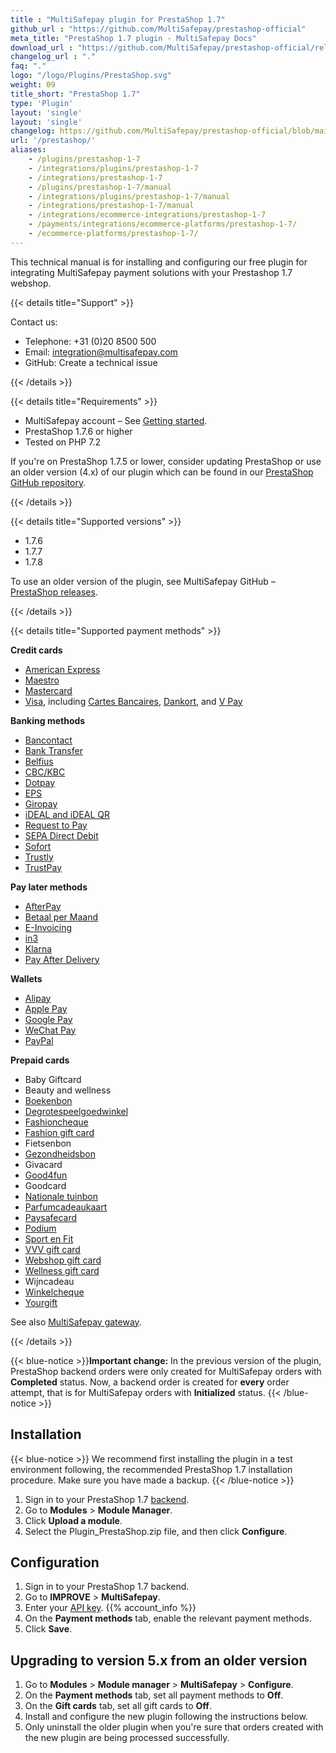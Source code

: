 ```yaml
---
title : "MultiSafepay plugin for PrestaShop 1.7"
github_url : "https://github.com/MultiSafepay/prestashop-official"
meta_title: "PrestaShop 1.7 plugin - MultiSafepay Docs"
download_url : "https://github.com/MultiSafepay/prestashop-official/releases/download/5.3.0/Plugin_PrestaShop_5.3.0.zip"
changelog_url : "."
faq: "."
logo: "/logo/Plugins/PrestaShop.svg"
weight: 09
title_short: "PrestaShop 1.7"
type: 'Plugin'
layout: 'single'
layout: 'single'
changelog: https://github.com/MultiSafepay/prestashop-official/blob/main/CHANGELOG.md
url: '/prestashop/'
aliases: 
    - /plugins/prestashop-1-7
    - /integrations/plugins/prestashop-1-7
    - /integrations/prestashop-1-7
    - /plugins/prestashop-1-7/manual
    - /integrations/plugins/prestashop-1-7/manual
    - /integrations/prestashop-1-7/manual
    - /integrations/ecommerce-integrations/prestashop-1-7
    - /payments/integrations/ecommerce-platforms/prestashop-1-7/
    - /ecommerce-platforms/prestashop-1-7/
---
```

This technical manual is for installing and configuring our free plugin for integrating MultiSafepay payment solutions with your Prestashop 1.7 webshop.

{{< details title="Support" >}}

Contact us:

- Telephone: +31 (0)20 8500 500
- Email: <integration@multisafepay.com>
- GitHub: Create a technical issue

{{< /details >}}

{{< details title="Requirements" >}}

- MultiSafepay account – See [Getting started](/getting-started/).
- PrestaShop 1.7.6 or higher
- Tested on PHP 7.2

If you're on PrestaShop 1.7.5 or lower, consider updating PrestaShop or use an older version (4.x) of our plugin which can be found in our [PrestaShop GitHub repository](https://github.com/MultiSafepay/prestashop/releases). 

{{< /details >}}

{{< details title="Supported versions" >}}

- 1.7.6
- 1.7.7
- 1.7.8

To use an older version of the plugin, see MultiSafepay GitHub – [PrestaShop releases](https://github.com/MultiSafepay/prestashop/releases).

{{< /details >}}

{{< details title="Supported payment methods" >}}

**Credit cards**

- [American Express](/payment-methods/amex)
- [Maestro](/payment-methods/maestro)
- [Mastercard](/payment-methods/mastercard)
- [Visa](/payment-methods/visa), including [Cartes Bancaires](/payment-methods/cartes-bancaires), [Dankort](/payment-methods/dankort), and [V Pay](/payment-methods/vpay/)

**Banking methods**

- [Bancontact](/payment-methods/bancontact)
- [Bank Transfer](/payment-methods/bank-transfer)
- [Belfius](/payment-methods/belfius)
- [CBC/KBC](/payment-methods/cbc-kbc)
- [Dotpay](/payment-methods/dotpay)
- [EPS](/payment-methods/eps)
- [Giropay](/payment-methods/giropay)
- [iDEAL and iDEAL QR](/payment-methods/ideal)
- [Request to Pay](/payment-methods/request-to-pay)
- [SEPA Direct Debit](/payment-methods/sepa-direct-debit)
- [Sofort](/payment-methods/sofort)
- [Trustly](/payment-methods/trustly)
- [TrustPay](/payment-methods/trustpay)

**Pay later methods**

- [AfterPay](/payment-methods/afterpay)
- [Betaal per Maand](/payment-methods/betaal-per-maand)
- [E-Invoicing](/payment-methods/e-invoicing)
- [in3](/payment-methods/in3)
- [Klarna](/payment-methods/klarna)
- [Pay After Delivery](/payment-methods/pay-after-delivery)

**Wallets**

- [Alipay](/payment-methods/alipay)
- [Apple Pay](/payment-methods/apple-pay/)
- [Google Pay](/payment-methods/google-pay/)
- [WeChat Pay](/payment-methods/wechat-pay/)
- [PayPal](/payment-methods/paypal)

**Prepaid cards**

- Baby Giftcard
- Beauty and wellness
- [Boekenbon](https://www.cadeaubon.nl/cadeaubonnen/nederlandse-boekenbon)
- [Degrotespeelgoedwinkel](https://www.degrotespeelgoedwinkel.nl/cadeaukaart)
- [Fashioncheque](https://www.fashioncheque.com/nl)
- [Fashion gift card](https://www.fashion-giftcard.nl)
- Fietsenbon
- [Gezondheidsbon](https://www.gezondheidsbon.nl/mhome)
- Givacard
- [Good4fun](https://www.good4fun.nl)
- Goodcard
- [Nationale tuinbon](https://www.nationale-tuinbon.nl)
- [Parfumcadeaukaart](https://www.parfumcadeaukaart.nl)
- [Paysafecard](/payment-methods/paysafecard)
- [Podium](https://www.podiumcadeaukaart.nl)
- [Sport en Fit](https://www.sportenfitcadeau.nl)
- [VVV gift card](https://www.vvvcadeaukaarten.nl)
- [Webshop gift card](https://www.webshopgiftcard.nl)
- [Wellness gift card](https://www.wellnessgiftcard.nl)
- Wijncadeau
- [Winkelcheque](https://www.winkelcheque.nl)
- [Yourgift](https://www.yourgift.nl/)

See also [MultiSafepay gateway](/developer/generic-gateways/#multisafepay-gateways).

{{< /details >}}

{{< blue-notice >}}**Important change:** In the previous version of the plugin, PrestaShop backend orders were only created for MultiSafepay orders with **Completed** status. Now, a backend order is created for **every** order attempt, that is for MultiSafepay orders with **Initialized** status. {{< /blue-notice >}}

## Installation

{{< blue-notice >}} We recommend first installing the plugin in a test environment following, the recommended PrestaShop 1.7 installation procedure. Make sure you have made a backup. {{< /blue-notice >}}

1. Sign in to your PrestaShop 1.7 [backend](/glossaries/multisafepay-glossary/#backend).
2. Go to **Modules** > **Module Manager**.
3. Click **Upload a module**.
4. Select the Plugin_PrestaShop.zip file, and then click **Configure**.

## Configuration
1. Sign in to your PrestaShop 1.7 backend.
2. Go to **IMPROVE** > **MultiSafepay**.
3. Enter your [API key](/glossaries/multisafepay-glossary/#api-key). {{% account_info %}}
4. On the **Payment methods** tab, enable the relevant payment methods.
5. Click **Save**.

## Upgrading to version 5.x from an older version

1. Go to **Modules** > **Module manager** > **MultiSafepay** > **Configure**.
2. On the **Payment methods** tab, set all payment methods to **Off**.
3. On the **Gift cards** tab, set all gift cards to **Off**.
4. Install and configure the new plugin following the instructions below.
5. Only uninstall the older plugin when you're sure that orders created with the new plugin are being processed successfully. 


